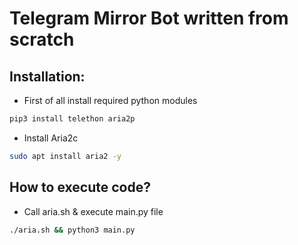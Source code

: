 # Telegram Mirror Bot written from scratch

## Installation:
* First of all install required python modules
```bash
pip3 install telethon aria2p
```
* Install Aria2c
```bash
sudo apt install aria2 -y
```

## How to execute code?
* Call aria.sh & execute main.py file
 ```bash
./aria.sh && python3 main.py
```
